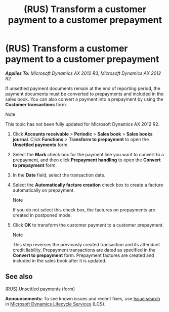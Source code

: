 ﻿---
title: (RUS) Transform a customer payment to a customer prepayment
TOCTitle: (RUS) Transform a customer payment to a customer prepayment
ms:assetid: a0ab41d3-02f4-4a6f-b6e1-03977762cfb2
ms:mtpsurl: https://technet.microsoft.com/en-us/library/JJ678542(v=AX.60)
ms:contentKeyID: 49387772
ms.date: 04/18/2014
mtps_version: v=AX.60
f1_keywords:
- Forms.SalesBooksTable
- MsDynAx060.Forms.SalesBooksTable
---

# (RUS) Transform a customer payment to a customer prepayment 


_**Applies To:** Microsoft Dynamics AX 2012 R3, Microsoft Dynamics AX 2012 R2_

If unsettled payment documents remain at the end of reporting period, the payment documents must be converted to prepayments and included in the sales book. You can also convert a payment into a prepayment by using the **Customer transactions** form.


> [!NOTE]
> <P>This topic has not been fully updated for Microsoft Dynamics AX 2012 R2.</P>



1.  Click **Accounts receivable** \> **Periodic** \> **Sales book** \> **Sales books journal**. Click **Functions** \> **Transform to prepayment** to open the **Unsettled payments** form.

2.  Select the **Mark** check box for the payment line you want to convert to a prepayment, and then click **Prepayment handling** to open the **Convert to prepayment** form.

3.  In the **Date** field, select the transaction date.

4.  Select the **Automatically facture creation** check box to create a facture automatically on prepayment.
    

    > [!NOTE]
    > <P>If you do not select this check box, the factures on prepayments are created in postponed mode.</P>



5.  Click **OK** to transform the customer payment to a customer prepayment.
    

    > [!NOTE]
    > <P>This step reverses the previously created transaction and its attendant credit liability. Prepayment transactions are dated as specified in the <STRONG>Convert to prepayment</STRONG> form. Prepayment factures are created and included in the sales book after it is updated.</P>



## See also

[(RUS) Unsettled payments (form)](https://technet.microsoft.com/en-us/library/jj853162\(v=ax.60\))

  
**Announcements:** To see known issues and recent fixes, use [Issue search](http://go.microsoft.com/fwlink/?linkid=389258) in [Microsoft Dynamics Lifecycle Services](http://go.microsoft.com/fwlink/?linkid=306505) (LCS).

